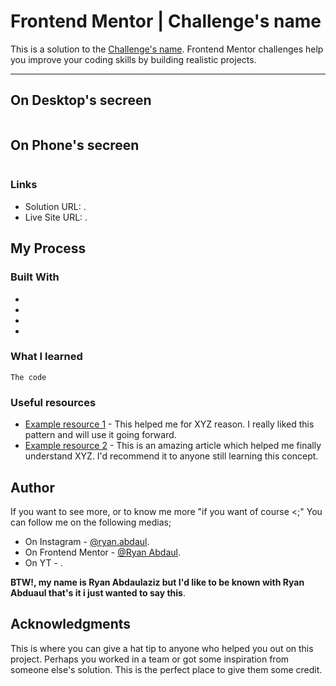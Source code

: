 # Frontend Mentor | Challenge's name
This is a solution to the [Challenge's name](Challenge'sURL). Frontend Mentor challenges help you improve your coding skills by building realistic projects. 
___
## On Desktop's secreen
<img src=""/>  

## On Phone's secreen
<img src=""/> 

### Links

- Solution URL: []().
- Live Site URL: []().

## My Process
### Built With 
- 
- 
- 
- 
### What I learned 
```The Language
The code
```
### Useful resources
- [Example resource 1](https://www.example.com) - This helped me for XYZ reason. I really liked this pattern and will use it going forward.
- [Example resource 2](https://www.example.com) - This is an amazing article which helped me finally understand XYZ. I'd recommend it to anyone still learning this concept.
## Author
If you want to see more, or to know me more "if you want of course <;" You can follow me on the following medias;
- On Instagram - [@ryan.abdaul](https://www.instagram.com/ryan.abdaul/).
- On Frontend Mentor - [@Ryan Abdaul](https://www.frontendmentor.io/profile/RyanAbdaul).
- On YT - []().

**BTW!, my name is Ryan Abdaulaziz but I'd like to be known with Ryan Abduaul that's it i just wanted to say this**.

## Acknowledgments
This is where you can give a hat tip to anyone who helped you out on this project. Perhaps you worked in a team or got some inspiration from someone else's solution. This is the perfect place to give them some credit.